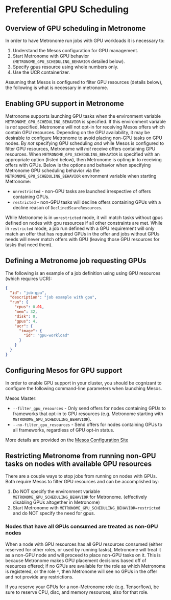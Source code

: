 # Preferential GPU Scheduling

## Overview of GPU scheduling in Metronome

In order to have Metronome run jobs with GPU workloads it is necessary to:

1. Understand the Mesos configuration for GPU management.
2. Start Metronome with GPU behavior (`METRONOME_GPU_SCHEDULING_BEHAVIOR` detailed below).
3. Specify gpus resource using whole numbers only.
4. Use the UCR containerizer.


Assuming that Mesos is configured to filter GPU resources (details below), the following is what is necessary in metronome.

## Enabling GPU support in Metronome

Metronome supports launching GPU tasks when the environment variable `METRONOME_GPU_SCHEDULING_BEHAVIOR` is specified.  If this environment variable is *not* specified, Metronome will not opt-in for receiving Mesos offers which contain GPU resources.  Depending on the GPU availability, it may be desirable to configure Metronome to avoid placing non-GPU tasks on GPU nodes. By *not* specifying GPU scheduling *and* while Mesos is configured to filter GPU resources, Metronome will *not* receive offers containing GPU resources.   When `METRONOME_GPU_SCHEDULING_BEHAVIOR` is specified with an appropriate option (listed below), then Metronome is opting in to receiving offers with GPUs.  Below is the options and behavior when specifying Metronome GPU scheduling behavior via the `METRONOME_GPU_SCHEDULING_BEHAVIOR` environment variable when starting Metronome:

  - `unrestricted` - non-GPU tasks are launched irrespective of offers containing GPUs.
  - `restricted` - non-GPU tasks will decline offers containing GPUs with a decline reason of `DeclinedScareResources`.

While Metronome is in `unrestricted` mode, it will match tasks without gpus defined on nodes with gpu resources if all other constraints are met.   While in `restricted` mode, a job run defined with a GPU requirement will only match an offer that has required GPUs in the offer and jobs without GPUs needs will never match offers with GPU (leaving those GPU resources for tasks that need them).

## Defining a Metronome job requesting GPUs

The following is an example of a job definition using using GPU resources (which requires UCR):

```json
{
  "id": "job-gpu",
  "description": "job example with gpu",
  "run": {
    "cpus": 0.01,
    "mem": 32,
    "disk": 0,
    "gpus": 4,
    "ucr": {
      "image": {
        "id": "gpu-workload"
      }
    }
  }
}
```

## Configuring Mesos for GPU support

In order to enable GPU support in your cluster, you should be cognizant to configure the following command-line parameters when launching Mesos.

Mesos Master:

- `--filter_gpu_resources` - Only send offers for nodes containing GPUs to frameworks that opt-in to GPU resources (e.g. Metronome starting with `METRONOME_GPU_SCHEDULING_BEHAVIOR`).
- `--no-filter_gpu_resources` - Send offers for nodes containing GPUs to all frameworks, regardless of GPU opt-in status.

More details are provided on the [Mesos Configuration Site](http://mesos.apache.org/documentation/latest/configuration/master/)

## Restricting Metronome from running non-GPU tasks on nodes with available GPU resources

There are a couple ways to stop jobs from running on nodes with GPUs.  Both require Mesos to filter GPU resources and can be accomplished by:

1. Do NOT specify the environment variable `METRONOME_GPU_SCHEDULING_BEHAVIOR` for Metronome. (effectively disabling GPUs altogether in Metronome)
2. Start Metronome with `METRONOME_GPU_SCHEDULING_BEHAVIOR=restricted` and do NOT specify the need for gpus.

### Nodes that have all GPUs consumed are treated as non-GPU nodes

When a node with GPU resources has all GPU resources consumed (either reserved for other roles, or used by running tasks), Metronome will treat it as a non-GPU node and will proceed to place non-GPU tasks on it. This is because Metronome makes GPU placement decisions based off of resources offered; if no GPUs are available for the role as which Metronome is registered, or the role `*`, then Metronome will see no GPUs in the offer and not provide any restrictions.

If you reserve your GPUs for a non-Metronome role (e.g. Tensorflow), be sure to reserve CPU, disc, and memory resources, also for that role.
